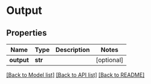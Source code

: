 # Output

## Properties
Name | Type | Description | Notes
------------ | ------------- | ------------- | -------------
**output** | **str** |  | [optional] 

[[Back to Model list]](../README.md#documentation-for-models) [[Back to API list]](../README.md#documentation-for-api-endpoints) [[Back to README]](../README.md)

